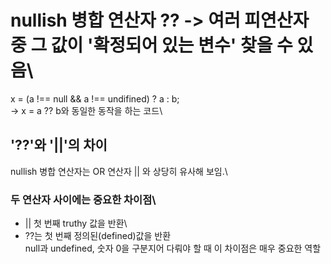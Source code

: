 # nullish 병합 연산자 ?? -> 여러 피연산자 중 그 값이 '확정되어 있는 변수' 찾을 수 있음\

x = (a !== null && a !== undifined) ? a : b;\
-> x = a ?? b와 동일한 동작을 하는 코드\

## '??'와 '||'의 차이
nullish  병합 연산자는 OR 연산자 || 와 상당히 유사해 보임.\
### 두 연산자 사이에는 중요한 차이점\
- || 첫 번째 truthy 값을 반환\
- ??는 첫 번째 정의된(defined)값을 반환\
null과 undefined, 숫자 0을 구분지어 다뤄야 할 때 이 차이점은 매우 중요한 역할
